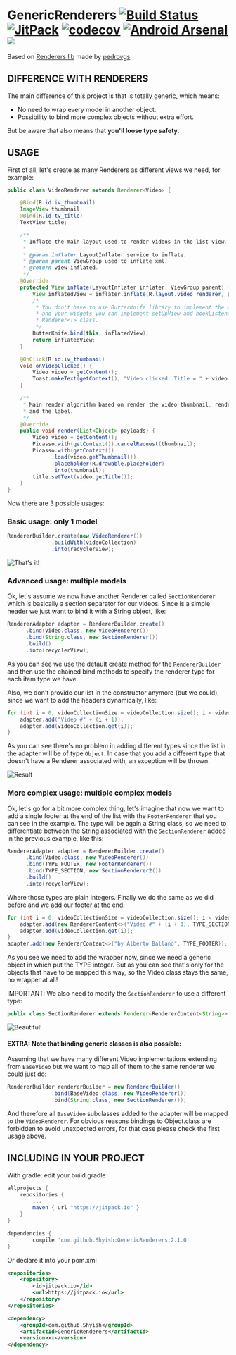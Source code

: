GenericRenderers [![Build Status](https://travis-ci.org/Shyish/GenericRenderers.svg?branch=master)](https://travis-ci.org/Shyish/GenericRenderers) [![JitPack](https://jitpack.io/v/Shyish/GenericRenderers.svg)](https://jitpack.io/#Shyish/GenericRenderers) [![codecov](https://codecov.io/gh/Shyish/GenericRenderers/branch/master/graph/badge.svg)](https://codecov.io/gh/Shyish/GenericRenderers) [![Android Arsenal](https://img.shields.io/badge/Android%20Arsenal-GenericRenderers-brightgreen.svg?style=flat)](http://android-arsenal.com/details/1/3364) <a href="http://www.methodscount.com/?lib=com.github.Shyish%3AGenericRenderers%3A1.0.4"><img src="https://img.shields.io/badge/Methods and size-core: 139 | deps: 11465 | 17 KB-e91e63.svg"/></a>
===

Based on [Renderers lib](https://github.com/pedrovgs/Renderers) made by [pedrovgs](https://github.com/pedrovgs)


DIFFERENCE WITH RENDERERS
---

The main difference of this project is that is totally generic, which means:

* No need to wrap every model in another object.
* Possibility to bind more complex objects without extra effort.

But be aware that also means that **you'll loose type safety**.

USAGE
---

First of all, let's create as many Renderers as different views we need, for example:

```java
public class VideoRenderer extends Renderer<Video> {

    @Bind(R.id.iv_thumbnail)
    ImageView thumbnail;
    @Bind(R.id.tv_title)
    TextView title;

    /**
     * Inflate the main layout used to render videos in the list view.
     *
     * @param inflater LayoutInflater service to inflate.
     * @param parent ViewGroup used to inflate xml.
     * @return view inflated.
     */
    @Override
    protected View inflate(LayoutInflater inflater, ViewGroup parent) {
        View inflatedView = inflater.inflate(R.layout.video_renderer, parent, false);
        /*
         * You don't have to use ButterKnife library to implement the mapping between your layout
         * and your widgets you can implement setUpView and hookListener methods declared in
         * Renderer<T> class.
         */
        ButterKnife.bind(this, inflatedView);
        return inflatedView;
    }

    @OnClick(R.id.iv_thumbnail)
    void onVideoClicked() {
        Video video = getContent();
        Toast.makeText(getContext(), "Video clicked. Title = " + video.getTitle(), Toast.LENGTH_LONG).show();
    }

    /**
     * Main render algorithm based on render the video thumbnail, render the title, render the marker
     * and the label.
     */
    @Override
    public void render(List<Object> payloads) {
        Video video = getContent();
        Picasso.with(getContext()).cancelRequest(thumbnail);
        Picasso.with(getContext())
              .load(video.getThumbnail())
              .placeholder(R.drawable.placeholder)
              .into(thumbnail);
        title.setText(video.getTitle());
    }
}
```

Now there are 3 possible usages:

### Basic usage: only 1 model

```java
RendererBuilder.create(new VideoRenderer())
              .buildWith(videoCollection)
              .into(recyclerView);
```

![That's it!](./art/screenshot_demo_1.jpg?raw=true)

### Advanced usage: multiple models

Ok, let's assume we now have another Renderer called `SectionRenderer` which is basically a section separator for our 
videos. Since is a simple header we just want to bind it with a String object, like:

```java
RendererAdapter adapter = RendererBuilder.create()
      .bind(Video.class, new VideoRenderer())
      .bind(String.class, new SectionRenderer())
      .build()
      .into(recyclerView);
```

As you can see we use the default create method for the `RendererBuilder` and then use the chained bind methods to specify
the renderer type for each item type we have. 

Also, we don't provide our list in the constructor anymore (but we could), since we want to add the headers dynamically, 
like:

```java
for (int i = 0, videoCollectionSize = videoCollection.size(); i < videoCollectionSize; i++) {
    adapter.add("Video #" + (i + 1));
    adapter.add(videoCollection.get(i));
}
```

As you can see there's no problem in adding different types since the list in the adapter will be of type `Object`. In 
case that you add a different type that doesn't have a Renderer associated with, an exception will be thrown.

![Result](./art/screenshot_demo_2.jpg?raw=true)

### More complex usage: multiple complex models

Ok, let's go for a bit more complex thing, let's imagine that now we want to add a single footer at the end of the list 
with the `FooterRenderer` that you can see in the example. The type will be again a String class, so we need to 
differentiate between the String associated with the `SectionRenderer` added in the previous example, like this:

```java
RendererAdapter adapter = RendererBuilder.create()
      .bind(Video.class, new VideoRenderer())
      .bind(TYPE_FOOTER, new FooterRenderer())
      .bind(TYPE_SECTION, new SectionRenderer2())
      .build()
      .into(recyclerView);
```

Where those types are plain integers.
Finally we do the same as we did before and we add our footer at the end:

```java
for (int i = 0, videoCollectionSize = videoCollection.size(); i < videoCollectionSize; i++) {
    adapter.add(new RendererContent<>("Video #" + (i + 1), TYPE_SECTION));
    adapter.add(videoCollection.get(i));
}
adapter.add(new RendererContent<>("by Alberto Ballano", TYPE_FOOTER));
```

As you see we need to add the wrapper now, since we need a generic object in which put the TYPE integer. But as you can see 
that's only for the objects that have to be mapped this way, so the Video class stays the same, no wrapper at all!

IMPORTANT: We also need to modify the `SectionRenderer` to use a different type:

```java
public class SectionRenderer extends Renderer<RendererContent<String>>
```

![Beautiful!](./art/screenshot_demo_3.jpg?raw=true)

#### EXTRA: Note that binding generic classes is also possible:

Assuming that we have many different Video implementations extending from `BaseVideo` but we want to map all of them to 
the same renderer we could just do:

```java
RendererBuilder rendererBuilder = new RendererBuilder()
              .bind(BaseVideo.class, new VideoRenderer())
              .bind(String.class, new SectionRenderer());
```

And therefore all `BaseVideo` subclasses added to the adapter will be mapped to the `VideoRenderer`. For obvious reasons 
bindings to Object.class are forbidden to avoid unexpected errors, for that case please check the first usage above.

INCLUDING IN YOUR PROJECT
---

With gradle: edit your build.gradle
```groovy
allprojects {
    repositories {
        ...
        maven { url "https://jitpack.io" }
    }
}

dependencies {
        compile 'com.github.Shyish:GenericRenderers:2.1.0'
}
```

Or declare it into your pom.xml

```xml
<repositories>
    <repository>
        <id>jitpack.io</id>
        <url>https://jitpack.io</url>
    </repository>
</repositories>

<dependency>
    <groupId>com.github.Shyish</groupId>
    <artifactId>GenericRenderers</artifactId>
    <version>xx</version>
</dependency>
```

